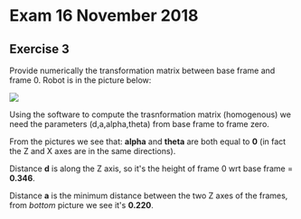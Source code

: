 # Exam 16 November 2018
## Exercise 3

Provide numerically the transformation matrix between base frame and frame 0. Robot is in the picture below:

<img src='https://github.com/theroggio/Robotics-1-La-Sapienza/blob/master/exercises/Denavit-Hartenberg/images/dhframe.PNG'/>

Using the software to compute the trasnformation matrix (homogenous) we need the parameters (d,a,alpha,theta) from base frame to frame zero.

From the pictures we see that: **alpha** and **theta** are both equal to **0** (in fact the Z and X axes are in the same directions).

Distance **d** is along the Z axis, so it's the height of frame 0 wrt base frame = **0.346**. 

Distance **a** is the minimum distance between the two Z axes of the frames, from *bottom* picture we see it's **0.220**. 
